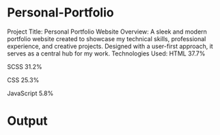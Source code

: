 # Personal-Portfolio

Project Title: Personal Portfolio Website
Overview: A sleek and modern portfolio website created to showcase my technical skills, professional experience, and creative projects. Designed with a user-first approach, it serves as a central hub for my work.
Technologies Used: 
HTML
37.7%
 
SCSS
31.2%
 
CSS
25.3%
 
JavaScript
5.8%


# Output
